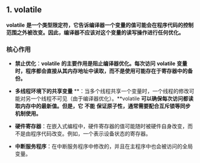 ## 1. **volatile**

**volatile** **是一个类型限定符，它告诉编译器一个变量的值可能会在程序代码的控制范围之外被改变。因此，编译器不应该对这个变量的读写操作进行任何优化。**

### 核心作用

* **禁止优化**：**volatile** **的主要作用是阻止编译器优化。每次访问** **volatile** **变量时，程序都会直接从其内存地址中读取，而不是使用可能存在于寄存器中的备份。**


* **多线程环境下的共享变量** **：当多个线程共享一个变量时，一个线程的修改可能对另一个线程不可见（由于编译器优化）。**volatile **可以确保每次访问都读取内存中的最新值。但是，它** **不能** **保证原子性，通常需要配合互斥锁等同步机制使用。**
* **硬件寄存器**：在嵌入式编程中，硬件寄存器的值可能随时被硬件自身改变，而不是由程序代码改变。例如，一个表示设备状态的寄存器。
* **中断服务程序**：在中断服务程序中修改的，并且在主程序中也会被访问的全局变量。
